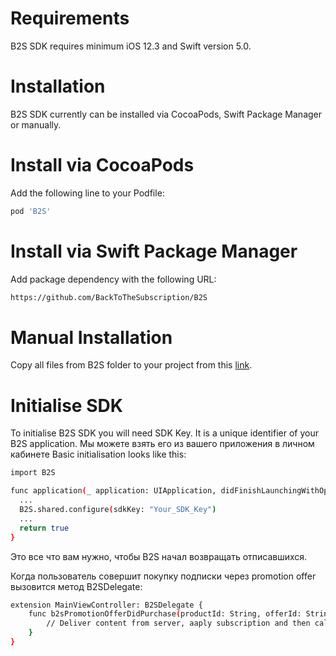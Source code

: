 # Requirements
B2S SDK requires minimum iOS 12.3 and Swift version 5.0.
# Installation
B2S SDK currently can be installed via CocoaPods, Swift Package Manager or manually.
# Install via CocoaPods
Add the following line to your Podfile:
```sh
pod 'B2S'
```
# Install via Swift Package Manager
Add package dependency with the following URL:
```sh
https://github.com/BackToTheSubscription/B2S
```
# Manual Installation
Copy all files from B2S folder to your project from this [link](https://github.com/BackToTheSubscription/B2S).
# Initialise SDK
To initialise B2S SDK you will need SDK Key. It is a unique identifier of your B2S application. Мы можете взять его из вашего приложения в личном кабинете
Basic initialisation looks like this:
```sh 
import B2S

func application(_ application: UIApplication, didFinishLaunchingWithOptions launchOptions: [UIApplication.LaunchOptionsKey: Any]?) -> Bool {
  ...
  B2S.shared.configure(sdkKey: "Your_SDK_Key")
  ...
  return true
}
```
Это все что вам нужно, чтобы B2S начал возвращать отписавшихся.

Когда пользователь совершит покупку подписки через promotion offer вызовится метод B2SDelegate:

```sh 
extension MainViewController: B2SDelegate {
    func b2sPromotionOfferDidPurchase(productId: String, offerId: String, transaction: SKPaymentTransaction) {
        // Deliver content from server, aaply subscription and then call: SKPaymentQueue.default().finishTransaction(transaction) unless you do it elsewhere
    }
}
```
